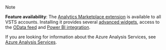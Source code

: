 
> [!NOTE]  
> **Feature availability**: The [Analytics Marketplace extension](https://marketplace.visualstudio.com/items?itemName=ms.vss-analytics) is available to all VSTS accounts. Installing it provides several [advanced widgets](/vsts/report/analytics/analytics-widgets-vsts), access to the [OData feed](/vsts/report/extend-analytics/index) and [Power BI integration](/vsts/report/powerbi/index).
> 
> If you are looking for information about the Azure Analysis Services, see 
> [Azure Analysis Services](https://azure.microsoft.com/services/analysis-services/).

